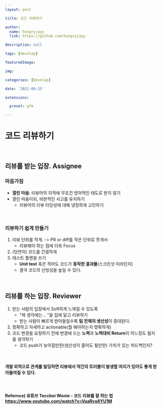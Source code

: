 ```yaml
---
layout: post

title: 코드 리뷰하기

author: 
  name: hungryjayy
  link: https://github.com/hungryjayy

description: null

tags: [develop]

featuredImage: 

img: 

categories: [Develop]

date: '2021-09-25'

extensions:

  preset: gfm

---
```




# 코드 리뷰하기

<br>

## 리뷰를 받는 입장. Assignee

### 마음가짐

* **열린 마음**: 리뷰어의 지적에 무조건 방어적인 태도로 받지 않기
* 열린 마음이되, 비판적인 사고를 유지하기
  * 리뷰어의 리뷰 타당성에 대해 냉정하게 고민하기

<br>

### 리뷰하기 쉽게 만들기

1. 리뷰 단위를 작게. -> PR or diff를 작은 단위로 쪼개서
   * 리뷰해야 하는 점에 더욱 Focus
2. (당연히) 코드를 간결하게
3. 테스트 플랜을 쓰기
   * **Unit test** 혹은 적어도 코드가 **동작한 결과물**(스크린샷 이라던지)
   * 결국 코드의 신빙성을 높일 수 있다.

<br>

## 리뷰를 하는 입장. Reviewer

1. 받는 사람의 입장에서 Soft하게 느껴질 수 있도록
   * "제 생각에는... "을 입에 달고 리뷰하기
   * 받는 사람이 빠르게 받아들일수록 **팀 전체의 생산성**이 증대된다.
2. 정확하고 자세하고 actionable(뭘 해야하는지 명확하게)
3. 코드 변경을 요청하기 전에 변경에 드는 **노력**과 **노력대비 Return**이 어느정도 될지를 생각하기
   * 코드 push가 늦어질만한(생산성이 줄어도 될만한) 가치가 있는 피드백인지?

<br>

#### 개발 외적으로 관계를 빌딩하면 리뷰에서 약간의 트러블이 발생할 여지가 있어도 좋게 받아들여질 수 있다.

<br>

#### Refernce) 유튜브 Teccboi Wonie - 코드 리뷰를 잘 하는 법 https://www.youtube.com/watch?v=VaaRvs8YU1M